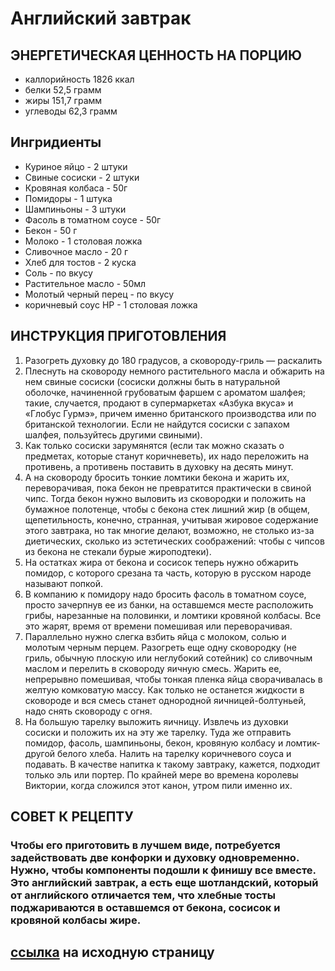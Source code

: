 # Английский завтрак
## ЭНЕРГЕТИЧЕСКАЯ ЦЕННОСТЬ НА ПОРЦИЮ
* каллорийность 1826 ккал 
* белки 52,5 грамм
* жиры 151,7 грамм
* углеводы 62,3 грамм

## Ингридиенты
* Куриное яйцо - 2 штуки
* Свиные сосиски - 2 штуки
* Кровяная колбаса - 50г
* Помидоры - 1 штука
* Шампиньоны - 3 штуки
* Фасоль в томатном соусе - 50г
* Бекон - 50 г
* Молоко - 1 столовая ложка
* Сливочное масло - 20 г
* Хлеб для тостов - 2 куска
* Соль - по вкусу
* Растительное масло - 50мл
* Молотый черный перец - по вкусу
* коричневый соус HP - 1 столовая ложка

## ИНСТРУКЦИЯ ПРИГОТОВЛЕНИЯ

1. Разогреть духовку до 180 градусов, а сковороду-гриль — раскалить
2. Плеснуть на сковороду немного растительного масла и обжарить на нем свиные сосиски (сосиски должны быть в натуральной оболочке, начиненной грубоватым фаршем с ароматом шалфея; такие, случается, продают в супермаркетах «Азбука вкуса» и «Глобус Гурмэ», причем именно британского производства или по британской технологии. Если не найдутся сосиски с запахом шалфея, пользуйтесь другими свиными).
3. Как только сосиски зарумянятся (если так можно сказать о предметах, которые станут коричневеть), их надо переложить на противень, а противень поставить в духовку на десять минут.
4. А на сковороду бросить тонкие ломтики бекона и жарить их, переворачивая, пока бекон не превратится практически в свиной чипс. Тогда бекон нужно выловить из сковородки и положить на бумажное полотенце, чтобы с бекона стек лишний жир (в общем, щепетильность, конечно, странная, учитывая жировое содержание этого завтрака, но так многие делают, возможно, не столько из-за диетических, сколько из эстетических соображений: чтобы с чипсов из бекона не стекали бурые жироподтеки).
5. На остатках жира от бекона и сосисок теперь нужно обжарить помидор, с которого срезана та часть, которую в русском народе называют попкой.
6. В компанию к помидору надо бросить фасоль в томатном соусе, просто зачерпнув ее из банки, на оставшемся месте расположить грибы, нарезанные на половинки, и ломтики кровяной колбасы. Все это жарят, время от времени помешивая или переворачивая.
7. Параллельно нужно слегка взбить яйца с молоком, солью и молотым черным перцем. Разогреть еще одну сковородку (не гриль, обычную плоскую или неглубокий сотейник) со сливочным маслом и перелить в сковороду яичную смесь. Жарить ее, непрерывно помешивая, чтобы тонкая пленка яйца свора­чи­валась в желтую комковатую массу. Как только не останется жидкости в сковороде и вся смесь станет однородной яичницей-болтуньей, надо снять сковороду с огня.
8. На большую тарелку выложить яичницу. Извлечь из духовки сосиски и положить их на эту же тарелку. Туда же отправить помидор, фасоль, шампиньоны, ­бекон, кровяную колбасу и ломтик-другой белого хлеба. Налить на тарелку коричневого соуса и подавать. В качестве напитка к такому завтраку, кажется, подходит только эль или портер. По крайней мере во времена королевы Виктории, когда сложился этот канон, утром пили именно их.

## СОВЕТ К РЕЦЕПТУ

### Чтобы его приготовить в лучшем виде, потребуется задействовать две конфорки и духовку одновременно. Нужно, чтобы компоненты подошли к финишу все вместе. Это английский завтрак, а есть еще шотландский, который от английского отличается тем, что хлебные тосты поджариваются в оставшемся от бекона, сосисок и кровяной колбасы жире.

## [ссылка](https://eda.ru/recepty/zavtraki/polnij-anglijskij-zavtrak-20740) на исходную страницу 